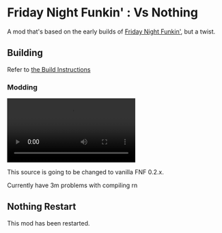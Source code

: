 # Friday Night Funkin' : Vs Nothing
A mod that's based on the early builds of [Friday Night Funkin'](https://github.com/FunkinCrew/Funkin/commits/1.0.0), but a twist.

## Building
Refer to [the Build Instructions](./BUILDING.md)

### Modding

![download me!!!!11!!!111!1](README.mp4)

This source is going to be changed to vanilla FNF 0.2.x.

Currently have 3m problems with compiling rn

## Nothing Restart

This mod has been restarted.
